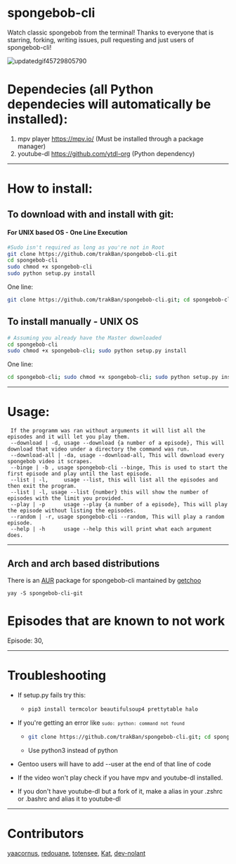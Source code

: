 # spongebob-cli
Watch classic spongebob from the terminal!
Thanks to everyone that is starring, forking, writing issues, pull requesting and just users of spongebob-cli!

![updatedgif45729805790](https://user-images.githubusercontent.com/81049050/150833862-0a828939-f267-4bd2-931f-79df55d51e28.gif)

# Dependecies (all Python dependecies will automatically be installed):
1.  mpv player https://mpv.io/  (Must be installed through a package manager)
2.  youtube-dl https://github.com/ytdl-org  (Python dependency)

------
# How to install:

## To download with and install with git:
#### For UNIX based OS - One Line Execution
```bash
#Sudo isn't required as long as you're not in Root
git clone https://github.com/trakBan/spongebob-cli.git
cd spongebob-cli
sudo chmod +x spongebob-cli
sudo python setup.py install
```
One line: 
```bash
git clone https://github.com/trakBan/spongebob-cli.git; cd spongebob-cli; sudo chmod +x spongebob-cli; sudo python setup.py install
```

<!---
#### For Windows OS
```bash
# NOTE: !LAUNCH YOUR CMD AS ADMIN!
git clone https://github.com/trakBan/spongebob-cli.git
cd spongebob-cli
python setup.py install
```
--->

## To install manually - UNIX OS
```bash
# Assuming you already have the Master downloaded
cd spongebob-cli
sudo chmod +x spongebob-cli; sudo python setup.py install
```
One line: 
```bash
cd spongebob-cli; sudo chmod +x spongebob-cli; sudo python setup.py install
```
------
# Usage:
```
 If the programm was ran without arguments it will list all the episodes and it will let you play them.
 --download | -d, usage --download {a number of a episode}, This will download that video under a directory the command was run.
 --download-all | -da, usage --download-all, This will download every spongebob video it scrapes.
 --binge | -b , usage spongebob-cli --binge, This is used to start the first episode and play until the last episode.
 --list | -l,     usage --list, this will list all the episodes and then exit the program.
 --list | -l, usage --list {number} this will show the number of episodes with the limit you provided.
 --play | -p      usage --play {a number of a episode}, This will play the episode without listing the episodes.
 --random | -r, usage spongebob-cli --random, This will play a random episode.
 --help | -h      usage --help this will print what each argument does.
```

------
## Arch and arch based distributions
There is an [AUR](https://aur.archlinux.org/packages/spongebob-cli-git/) package for spongebob-cli mantained by [getchoo](https://github.com/getchoo)
```
yay -S spongebob-cli-git
```
# Episodes that are known to not work
Episode: 30, 

------
# Troubleshooting

- If setup.py fails try this:
  - ```bash
    pip3 install termcolor beautifulsoup4 prettytable halo
    ```

- If you're getting an error like <code>`sudo: python: command not found`</code>
   - ```bash
     git clone https://github.com/trakBan/spongebob-cli.git; cd spongebob-cli; sudo chmod +x spongebob-cli; sudo python3 setup.py install
     ```
   - Use python3 instead of python


- Gentoo users will have to add --user at the end of that line of code

- If the video won't play check if you have mpv and youtube-dl installed.
- If you don't have youtube-dl but a fork of it, make a alias in your .zshrc or .bashrc and alias it to youtube-dl

------
# Contributors
[yaacornus](https://github.com/yaacornus), 
[redouane](https://github.com/red-elka), 
[totensee](https://github.com/totensee), 
[Kat](https://github.com/TransKat), 
[dev-nolant](https://github.com/dev-nolant)
